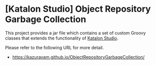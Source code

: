 # [Katalon Studio] Object Repository Garbage Collection

This project provides a jar file which contains a set of custom Groovy classes that extends the functionality of [Katalon Studio](https://katalon.com/katalon-studio).

Please refer to the following URL for more detail.

- https://kazurayam.github.io/ObjectRepositoryGarbageCollection/
